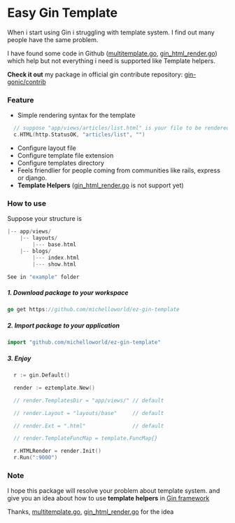# Easy Gin Template

When i start using Gin i struggling with template system. I find out many people have the same problem.

I have found some code in Github ([multitemplate.go](https://github.com/gin-gonic/contrib/tree/master/renders/multitemplate), [gin_html_render.go](https://gist.github.com/madhums/4340cbeb36871e227905)) which help but not everything i need is supported like Template helpers.

**Check it out** my package in official gin contribute repository: [gin-gonic/contrib](https://github.com/gin-gonic/contrib)

### Feature
- Simple rendering syntax for the template

```go
  // suppose "app/views/articles/list.html" is your file to be rendered
  c.HTML(http.StatusOK, "articles/list", "")
```

- Configure layout file
- Configure template file extension
- Configure templates directory
- Feels friendlier for people coming from communities like rails, express or django.
- **Template Helpers** ([gin_html_render.go](https://gist.github.com/madhums/4340cbeb36871e227905) is not support yet)

### How to use

Suppose your structure is
```go
|-- app/views/
    |-- layouts/
        |--- base.html
    |-- blogs/
        |--- index.html          
        |--- show.html

See in "example" folder
```

##### 1. Download package to your workspace
```go
go get https://github.com/michelloworld/ez-gin-template
```

##### 2. Import package to your application
```go
import "github.com/michelloworld/ez-gin-template"
```

##### 3. Enjoy
```go
  r := gin.Default()

  render := eztemplate.New()

  // render.TemplatesDir = "app/views/" // default

  // render.Layout = "layouts/base"     // default

  // render.Ext = ".html"               // default

  // render.TemplateFuncMap = template.FuncMap{}

  r.HTMLRender = render.Init()
  r.Run(":9000")
```

### Note

I hope this package will resolve your problem about template system.
and give you an idea about how to use **template helpers** in [Gin framework](https://github.com/gin-gonic/gin)

Thanks, [multitemplate.go](https://github.com/gin-gonic/contrib/tree/master/renders/multitemplate), [gin_html_render.go](https://gist.github.com/madhums/4340cbeb36871e227905) for the idea
